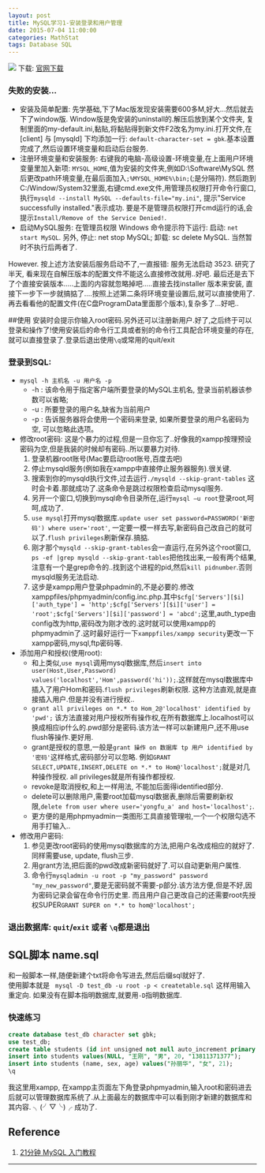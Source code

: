 ```yaml
---
layout: post
title: MySQL学习1-安装登录和用户管理
date: 2015-07-04 11:00:00
categories: MathStat
tags: Database SQL
---
```

![](http://dev.mysql.com/common/logos/logo-mysql-110x57.png)
下载: [官网下载](http://dev.mysql.com/downloads/mysql/) 

### 失败的安装...

- 安装及简单配置: 先学基础,下了Mac版发现安装需要600多M,好大...然后就去下了window版. Window版是免安装的uninstall的.解压后放到某个文件夹, 复制里面的my-default.ini,黏贴,将黏贴得到新文件F2改名为my.ini.打开文件,在[client] 与 [mysqld] 下均添加一行: `default-character-set = gbk`.基本设置完成了,然后设置环境变量和启动后台服务.   
- 注册环境变量和安装服务: 右键我的电脑-高级设置-环境变量,在上面用户环境变量里加入新项: `MYSQL_HOME`,值为安装的文件夹,例如D:\Software\MySQL 然后更改path环境变量,在最后面加入`;%MYSQL_HOME%\bin;`(;是分隔符). 然后跑到C:/Window/System32里面,右键cmd.exe文件,用管理员权限打开命令行窗口, 执行`mysqld --install MySQL --defaults-file="my.ini"`, 提示"Service successfully installed."表示成功. 要是不是管理员权限打开cmd运行的话,会提示`Install/Remove of the Service Denied!`.  
- 启动MySQL服务: 在管理员权限 Windows 命令提示符下运行: 启动: `net start MySQL`. 另外, 停止: net stop MySQL; 卸载: sc delete MySQL. 当然暂时不执行后两者了.

However. 按上述方法安装后服务启动不了,一直报错: 服务无法启动 3523. 研究了半天, 看来现在自解压版本的配置文件不能这么直接修改就用..好吧. 最后还是去下了个直接安装版本.....上面的内容就忽略掉吧.....直接去找installer 版本来安装, 直接下一步下一步就搞掂了....按照上述第二条将环境变量设置后,就可以直接使用了. 再去看看他的配置文件(在C盘ProgramData里面那个版本),复杂多了...好吧..

##使用
安装时会提示你输入root密码.另外还可以注册新用户.好了,之后终于可以登录和操作了!使用安装后的命令行工具或者别的命令行工具配合环境变量的存在,就可以直接登录了.登录后退出使用`\q`或常用的quit/exit

### 登录到SQL:

- `mysql -h 主机名 -u 用户名 -p`
	- -h : 该命令用于指定客户端所要登录的MySQL主机名, 登录当前机器该参数可以省略;
	- -u : 所要登录的用户名,缺省为当前用户
	- -p : 告诉服务器将会使用一个密码来登录, 如果所要登录的用户名密码为空, 可以忽略此选项。
- 修改root密码: 这是个暴力的过程,但是一旦你忘了..好像我的xampp按理预设密码为空,但是我装的时候却有密码..所以要暴力对待.
	1. 登录机器root账号(Mac要启动root账号,百度去吧)
	2. 停止mysqld服务(例如我在xampp中直接停止服务器服务).很关键.
	3. 搜索到你的mysqld执行文件,过去运行`./mysqld --skip-grant-tables` 这时会卡着.那就成功了.这条命令是跳过权限检查启动mysql服务.
	4. 另开一个窗口,切换到mysql命令目录所在,运行`mysql –u root`登录root,呵呵,成功了.
	5. `use mysql`打开mysql数据库.`update user set password=PASSWORD('新密码') where user='root'`, 一定要一模一样去写,新密码自己改自己的就可以了.`flush privileges`刷新保存.搞掂.
	6. 刚才那个`mysqld --skip-grant-tables`会一直运行,在另外这个root窗口, `ps -ef |grep mysqld --skip-grant-tables`把他找出来,一般有两个结果,注意有一个是grep命令的..找到这个进程的pid,然后`kill pidnumber`.否则mysqld服务无法启动.
	7. 这步是xampp用户登录phpadmin的,不是必要的.修改xamppfiles/phpmyadmin/config.inc.php.其中`$cfg['Servers'][$i]['auth_type'] = 'http';$cfg['Servers'][$i]['user'] = 'root';$cfg['Servers'][$i]['password'] = 'abcd';`这里,auth_type由config改为http,密码改为刚才改的.这时就可以使用xampp的phpmyadmin了.这时最好运行一下`xamppfiles/xampp security`更改一下xampp密码,mysql,ftp密码等.
- 添加用户和授权(使用root): 
	- 和上类似,`use mysql`调用mysql数据库,然后`insert into user(Host,User,Password) values('localhost','Hom',password('hi'));`.这样就在mysql数据库中插入了用户Hom和密码.`flush privileges`刷新权限. 这种方法直观,就是直接插入用户.但是并没有进行授权..
	- `grant all privileges on *.* to Hom_2@'localhost' identified by 'pwd';` 该方法直接对用户授权所有操作权,在所有数据库上.localhost可以换成相应ip什么的.pwd部分是密码.该方法一样可以新建用户,还不用use flush等操作.更好用.
	- grant是授权的意思,一般是`grant 操作 on 数据库 tp 用户 identified by '密码'`这样格式,密码部分可以忽略. 例如`GRANT SELECT,UPDATE,INSERT,DELETE on *.* to Hom@'localhost';`就是对几种操作授权. all privileges就是所有操作都授权.
	- revoke是取消授权,和上一样用法, 不能加后面得identified部分.
	- delete可以删除用户,需要root加载mysql数据表,删除后需要刷新权限,`delete from user where user='yongfu_a' and host='localhost';`.
	- 更方便的是用phpmyadmin一类图形工具直接管理啦,一个一个权限勾选不用手打输入..
- 修改用户密码: 
	1. 参见更改root密码的使用mysql数据库的方法,把用户名改成相应的就好了.同样需要use, update, flush三步.
	2. 用grant方法,把后面的pwd改成新密码就好了.可以自动更新用户属性.
	3. 命令行`mysqladmin -u root -p "my_password" password "my_new_password"`,要是无密码就不需要-p部分.该方法方便,但是不好,因为密码记录会留在命令行历史里. 而且用户自己更改自己的还需要root先授权SUPER`GRANT SUPER on *.* to hom@'localhost';`

### 退出数据库: `quit`/`exit` 或者 `\q`都是退出

## SQL脚本 name.sql
和一般脚本一样,随便新建个txt将命令写进去,然后后缀sql就好了.  
使用脚本就是 ` mysql -D test_db -u root -p < createtable.sql` 这样用输入重定向. 如果没有在脚本指明数据库,就要用`-D`指明数据库. 

### 快速练习

~~~sql
create database test_db character set gbk;
use test_db;
create table students (id int unsigned not null auto_increment primary key, name char(8) not null, sex char(4) not null, age tinyint unsigned not null, tel char(13) null default "-" );
insert into students values(NULL, "王刚", "男", 20, "13811371377");
insert into students (name, sex, age) values("孙丽华", "女", 21);
\q
~~~

我这里用xampp, 在xampp主页面左下角登录phpmyadmin,输入root和密码进去后就可以管理数据库系统了.从上面最左的数据库中可以看到刚才新建的数据库和其内容. ╮(╯▽╰)╭ 成功了.


## Reference

1. [21分钟 MySQL 入门教程](http://www.cnblogs.com/mr-wid/archive/2013/05/09/3068229.html#d17)

---

